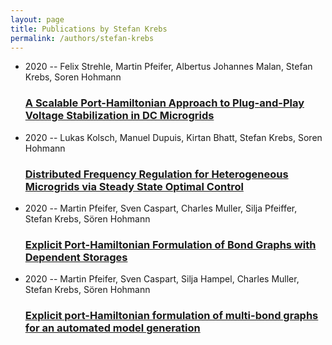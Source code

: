 ```yaml
---
layout: page
title: Publications by Stefan Krebs
permalink: /authors/stefan-krebs
---
```


<ul class="post-list">
<li><span class='post-meta'>2020 -- Felix Strehle, Martin Pfeifer, Albertus Johannes Malan, Stefan Krebs, Soren Hohmann</span><h3><a class='post-link' href="{{ site.baseurl }}/a-scalable-port-hamiltonian-approach-to-plug-and-play-voltage-stabilization-in-dc-microgrids">A Scalable Port-Hamiltonian Approach to Plug-and-Play Voltage Stabilization in DC Microgrids</a></h3></li>
<li><span class='post-meta'>2020 -- Lukas Kolsch, Manuel Dupuis, Kirtan Bhatt, Stefan Krebs, Soren Hohmann</span><h3><a class='post-link' href="{{ site.baseurl }}/distributed-frequency-regulation-for-heterogeneous-microgrids-via-steady-state-optimal-control">Distributed Frequency Regulation for Heterogeneous Microgrids via Steady State Optimal Control</a></h3></li>
<li><span class='post-meta'>2020 -- Martin Pfeifer, Sven Caspart, Charles Muller, Silja Pfeiffer, Stefan Krebs, Sören Hohmann</span><h3><a class='post-link' href="{{ site.baseurl }}/explicit-port-hamiltonian-formulation-of-bond-graphs-with-dependent-storages">Explicit Port-Hamiltonian Formulation of Bond Graphs with Dependent Storages</a></h3></li>
<li><span class='post-meta'>2020 -- Martin Pfeifer, Sven Caspart, Silja Hampel, Charles Muller, Stefan Krebs, Sören Hohmann</span><h3><a class='post-link' href="{{ site.baseurl }}/explicit-port-hamiltonian-formulation-of-multi-bond-graphs-for-an-automated-model-generation">Explicit port-Hamiltonian formulation of multi-bond graphs for an automated model generation</a></h3></li>

</ul>
